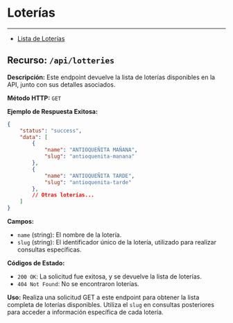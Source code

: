 # Loterías

---

- [Lista de Loterías](#section-1)

<a name="section-1"></a>
## Recurso: `/api/lotteries`

**Descripción:**
Este endpoint devuelve la lista de loterías disponibles en la API, junto con sus detalles asociados.

**Método HTTP:** `GET`

**Ejemplo de Respuesta Exitosa:**
```json
{
    "status": "success",
    "data": [
        {
            "name": "ANTIOQUEÑITA MAÑANA",
            "slug": "antioquenita-manana"
        },
        {
            "name": "ANTIOQUEÑITA TARDE",
            "slug": "antioquenita-tarde"
        },
        // Otras loterías...
    ]
}
```

**Campos:**
- `name` (string): El nombre de la lotería.
- `slug` (string): El identificador único de la lotería, utilizado para realizar consultas específicas.

**Códigos de Estado:**
- `200 OK`: La solicitud fue exitosa, y se devuelve la lista de loterías.
- `404 Not Found`: No se encontraron loterías.

**Uso:**
Realiza una solicitud GET a este endpoint para obtener la lista completa de loterías disponibles. Utiliza el `slug` en consultas posteriores para acceder a información específica de cada lotería.


